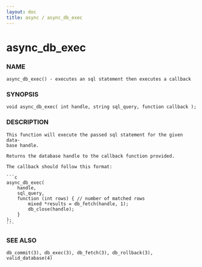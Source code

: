 ```yaml
---
layout: doc
title: async / async_db_exec
---
```

# async_db_exec

### NAME

    async_db_exec() - executes an sql statement then executes a callback

### SYNOPSIS

    void async_db_exec( int handle, string sql_query, function callback );

### DESCRIPTION

    This function will execute the passed sql statement for the given data‐
    base handle.

    Returns the database handle to the callback function provided.

    The callback should follow this format:

    ```c
    async_db_exec(
        handle,
        sql_query, 
        function (int rows) { // number of matched rows
            mixed *results = db_fetch(handle, 1);
            db_close(handle);
        }
    );
    ```

### SEE ALSO

    db_commit(3), db_exec(3), db_fetch(3), db_rollback(3), valid_database(4)

